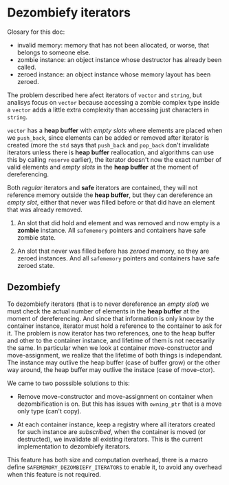 
Dezombiefy iterators
====================

Glosary for this doc:
* invalid memory: memory that has not been allocated, or worse, that belongs to someone else.
* zombie instance: an object instance whose destructor has already been called.
* zeroed instance: an object instance whose memory layout has been zeroed.


The problem described here afect iterators of `vector` and `string`, but analisys focus on `vector` because accessing a zombie complex type inside a `vector` adds a little extra complexity than accessing just characters in `string`.

`vector` has a __heap buffer__ with _empty slots_ where elements are placed when we `push_back`, since elements can be added or removed after iterator is created (more the `std` says that `push_back` and `pop_back` don't invalidate iterators unless there is __heap buffer__ reallocation, and algorithms can use this by calling `reserve` earlier), the iterator doesn't now the exact number of valid elements and _empty slots_ in the __heap buffer__ at the moment of dereferencing.

Both _regular_ iterators and __safe__ iterators are contained, they will not reference memory outside the __heap buffer__, but they can dereference an _empty slot_, either that never was filled before or that did have an element that was already removed.

1. An slot that did hold and element and was removed and now empty is a __zombie__ instance. All `safememory` pointers and containers have safe zombie state.

2. An slot that never was filled before has _zeroed_ memory, so they are zeroed instances. And all `safememory` pointers and containers have safe zeroed state.


Dezombiefy 
----------
To dezombiefy iterators (that is to never dereference an _empty slot_) we must check the actual number of elements in the __heap buffer__ at the moment of dereferencing. And since that information is only know by the container instance, iterator must hold a reference to the container to ask for it.
The problem is now iterator has two references, one to the heap buffer and other to the container instance, and lifetime of them is not necesarily the same.
In particular when we look at container move-constructor and move-assignment, we realize that the lifetime of both things is independant. The instance may outlive the heap buffer (case of buffer grow) or the other way around, the heap buffer may outlive the instace (case of move-ctor).

We came to two posssible solutions to this:

* Remove move-constructor and move-assignment on container when dezombification is on. But this has issues with `owning_ptr` that is a move only type (can't copy).

* At each container instance, keep a registry where all iterators created for such instance are _subscribed_, when the container is moved (or destructed), we invalidate all existing iterators. This is the current implementation to dezombiefy iterators.

This feature has both size and computation overhead, there is a macro define `SAFEMEMORY_DEZOMBIEFY_ITERATORS` to enable it, to avoid any overhead when this feature is not required.
 
